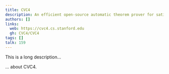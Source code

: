 ```yaml
---
title: CVC4
description: An efficient open-source automatic theorem prover for satisfiability modulo theories (SMT) problems
authors: []
links:
  web: https://cvc4.cs.stanford.edu
  gh: CVC4/CVC4
tags: []
talk: 159
---
```


This is a long description...
<!--more-->
... about CVC4.
